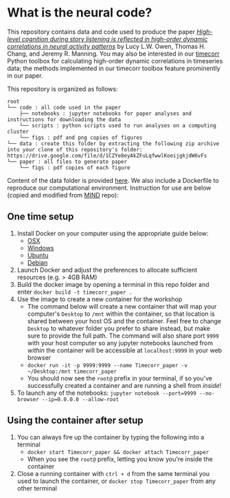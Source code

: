 # What is the neural code?

This repository contains data and code used to produce the paper [_High-level cognition during story listening is reflected in high-order dynamic correlations in neural activity patterns_](https://doi.org/10.1101/763821) by Lucy L.W. Owen, Thomas H. Chang, and Jeremy R. Manning.  You may also be interested in our [timecorr](https://timecorr.readthedocs.io/en/latest/) Python toolbox for calculating high-order dynamic correlations in timeseries data; the methods implemented in our timecorr toolbox feature prominently in our paper.

This repository is organized as follows:

```
root
└── code : all code used in the paper
    ├── notebooks : jupyter notebooks for paper analyses and instructions for downloading the data
    └── scripts : python scripts used to run analyses on a computing cluster
    └── figs : pdf and png copies of figures
└── data : create this folder by extracting the following zip archive into your clone of this repository's folder: https://drive.google.com/file/d/1CZYe8eyAkZFuLqfwwlKoeijgkjdW6vFs
└── paper : all files to generate paper
    └── figs : pdf copies of each figure
```

Content of the data folder is provided [here](https://drive.google.com/file/d/1CZYe8eyAkZFuLqfwwlKoeijgkjdW6vFs/view?usp=sharing).
We also include a Dockerfile to reproduce our computational environment. Instruction for use are below (copied and modified from [MIND](https://github.com/Summer-MIND/mind-tools) repo):

## One time setup
1. Install Docker on your computer using the appropriate guide below:
    - [OSX](https://docs.docker.com/docker-for-mac/install/#download-docker-for-mac)
    - [Windows](https://docs.docker.com/docker-for-windows/install/)
    - [Ubuntu](https://docs.docker.com/engine/installation/linux/docker-ce/ubuntu/)
    - [Debian](https://docs.docker.com/engine/installation/linux/docker-ce/debian/)
2. Launch Docker and adjust the preferences to allocate sufficient resources (e.g. > 4GB RAM)
3. Build the docker image by opening a terminal in this repo folder and enter `docker build -t timecorr_paper .`  
4. Use the image to create a new container for the workshop
    - The command below will create a new container that will map your computer's `Desktop` to `/mnt` within the container, so that location is shared between your host OS and the container. Feel free to change `Desktop` to whatever folder you prefer to share instead, but make sure to provide the full path. The command will also share port `9999` with your host computer so any jupyter notebooks launched from *within* the container will be accessible at `localhost:9999` in your web browser
    - `docker run -it -p 9999:9999 --name Timecorr_paper -v ~/Desktop:/mnt timecorr_paper `
    - You should now see the `root@` prefix in your terminal, if so you've successfully created a container and are running a shell from *inside*!
5. To launch any of the notebooks: `jupyter notebook --port=9999 --no-browser --ip=0.0.0.0 --allow-root`

## Using the container after setup
1. You can always fire up the container by typing the following into a terminal
    - `docker start Timecorr_paper && docker attach Timecorr_paper`
    - When you see the `root@` prefix, letting you know you're inside the container
2. Close a running container with `ctrl + d` from the same terminal you used to launch the container, or `docker stop Timecorr_paper` from any other terminal
